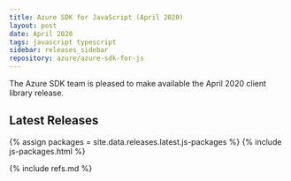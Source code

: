 ```yaml
---
title: Azure SDK for JavaScript (April 2020)
layout: post
date: April 2020
tags: javascript typescript
sidebar: releases_sidebar
repository: azure/azure-sdk-for-js
---
```


The Azure SDK team is pleased to make available the April 2020 client library release. 

## Latest Releases

{% assign packages = site.data.releases.latest.js-packages %}
{% include js-packages.html %}

{% include refs.md %}
